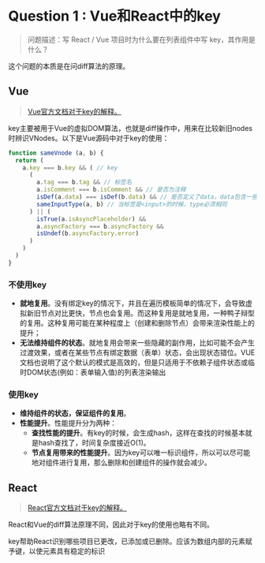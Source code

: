 # Question 1 : Vue和React中的key

> 问题描述：写 React / Vue 项目时为什么要在列表组件中写 key，其作用是什么？

这个问题的本质是在问diff算法的原理。

## Vue

> [Vue官方文档对于key的解释。](https://cn.vuejs.org/v2/api/#key)

key主要被用于Vue的虚拟DOM算法，也就是diff操作中，用来在比较新旧nodes时辨识VNodes。以下是Vue源码中对于key的使用：

```js
function sameVnode (a, b) {
  return (
    a.key === b.key && ( // key
      (
        a.tag === b.tag && // 标签名
        a.isComment === b.isComment && // 是否为注释
        isDef(a.data) === isDef(b.data) && // 是否定义了data，data包含一些具体信息，例如onclick、style
        sameInputType(a, b) // 当标签是<input>的时候，type必须相同
      ) || (
        isTrue(a.isAsyncPlaceholder) &&
        a.asyncFactory === b.asyncFactory &&
        isUndef(b.asyncFactory.error)
      )
    )
  )
}
```

### 不使用key

* **就地复用**。没有绑定key的情况下，并且在遍历模板简单的情况下，会导致虚拟新旧节点对比更快，节点也会复用。而这种复用是就地复用，一种鸭子辩型的复用。这种复用可能在某种程度上（创建和删除节点）会带来渲染性能上的提升；
* **无法维持组件的状态**。就地复用会带来一些隐藏的副作用，比如可能不会产生过渡效果，或者在某些节点有绑定数据（表单）状态，会出现状态错位。VUE文档也说明了这个默认的模式是高效的，但是只适用于不依赖子组件状态或临时DOM状态(例如：表单输入值)的列表渲染输出

### 使用key
* **维持组件的状态，保证组件的复用**。
* **性能提升**。性能提升分为两种：
  * **查找性能的提升**。有key的时候，会生成hash，这样在查找的时候基本就是hash查找了，时间复杂度接近O(1)。
  * **节点复用带来的性能提升**。因为key可以唯一标识组件，所以可以尽可能地对组件进行复用，那么删除和创建组件的操作就会减少。

## React
> [React官方文档对于key的解释。](https://zh-hans.reactjs.org/docs/lists-and-keys.html#keys)

React和Vue的diff算法原理不同，因此对于key的使用也略有不同。

key帮助React识别哪些项目已更改，已添加或已删除。应该为数组内部的元素赋予键，以使元素具有稳定的标识